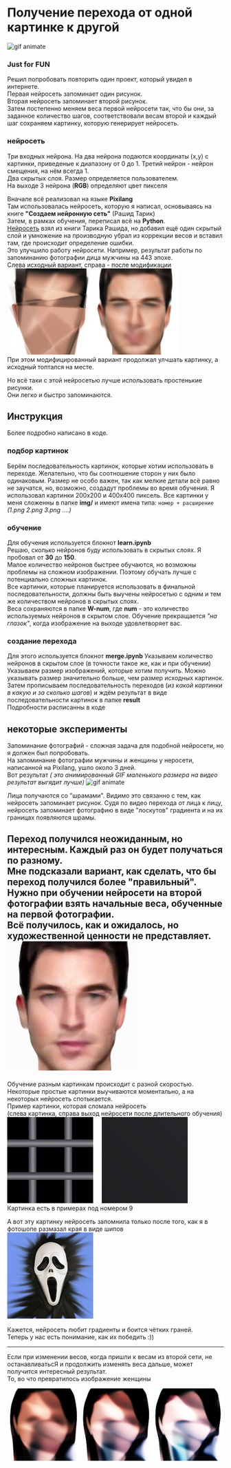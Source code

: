 # Получение перехода от одной картинке к другой

![gif animate](images/ma.gif)     

### Just for FUN
Решил попробовать повторить один проект, который увидел в интернете.    
Первая нейросеть запоминает один рисунок.   
Вторая нейросеть запоминает второй рисунок.    
Затем постепенно меняем веса первой нейросети так, что бы они, за заданное количество шагов, соответствовали весам второй и каждый шаг сохраняем картинку, которую генерирует нейросеть.    
### нейросеть
Три входных нейрона. На два нейрона подаются координаты (x,y) с картинки, приведеные к диапазону от 0 до 1. Третий нейрон - нейрон смещения, на нём всегда 1.    
Два скрытых слоя. Размер определяется пользователем.    
На выходе 3 нейрона (**RGB**) определяют цвет пикселя

Вначале всё реализовал на языке **Pixilang**    
Там использовалась нейросеть, которую я написал, основываясь на книге **"Создаем нейронную сеть"** (Рашид Тарик)    
Затем, в рамках обучения, переписал всё на **Python**.   
 [Нейросеть](https://github.com/makeyourownneuralnetwork/makeyourownneuralnetwork/blob/master/part2_neural_network.ipynb) взял из книги Тарика Рашида, но добавил ещё один скрытый слой и умножение на производную убрал из коррекции весов и вставил там, где происходит определение ошибки.   
Это улучшило работу нейросети. Например, результат работы по запоминанию фотографии дица мужчины на 443 эпохе.   
Слева исходный вариант, справа - после модификации       
![пример](images/443.jpg)             
При этом модифицированный вариант продолжал улчшать картинку, а исходный топтался на месте.

Но всё таки с этой нейросетью лучше использовать простенькие рисунки.   
Они легко и быстро запоминаются.

## Инструкция
Более подробно написано в коде.
### подбор картинок
Берём последовательность картинок, которые хотим использовать в переходе. Желательно, что бы соотношение сторон у них было одинаковым. Размер не особо важен, так как мелкие детали всё равно не заучатся, но, возможно, создадут проблемы во время обучения. Я использовал картинки 200х200 и 400х400 пиксель. 
Все картинки у меня сложенны в папке **img/**  и имеют имена типа: `номер + расширение` *(1.png  2.png 3.png ....)*  
### обучение
Для обучения используется блокнот **learn.ipynb**         
Решаю, сколько нейронов буду использовать в скрытых слоях. Я пробовал от **30** до **150**.     
Малое количество нейронов быстрее обучаются, но возможны проблемы на сложном изображении. Поэтому обучать лучше с потенциально сложных картинок.    
Все картинки, которые планируется использовать в финальной последовательности, должны быть выучены нейросетью с одним и тем же количеством нейронов в скрытых слоях.   
Веса сохраняются в папке **W-num**, где **num** - это количество используемых нейронов в скрытом слое.
Обучение прекращается *"на глазок"*, когда изображение на выходе удовлетворяет вас.     
### создание перехода   
Для этого используется блокнот **merge.ipynb**
Указываем количество нейронов в скрытом слое (в точности такое же, как и при обучении)    
Указываем размер изображений, которые хотим получить. Можно указывать размер значительно больше, чем размер исходных картинок.      
Затем прописываем последовательность переходов (*из какой картинки в какую и за сколько шагов*) и ждём результат в виде последовательности картинок в папке **result**       
Подробности расписанны в коде

## некоторые эксперименты
Запоминание фотографий - сложная задача для подобной нейросети, но я должен был попробовать.     
На запоминание фотографии мужчины и женщины у неросети, написанной на Pixilang, ушло около 3 дней.   
Вот результат *( это анимированный GIF маленького размера на видео результат выгядит лучше)*
![gif animate](images/face.gif) 

Лица получаются со "шрамами". Видимо это связанно с тем, как нейросеть запоминает рисунок. Судя по видео перехода от лица к лицу, нейросеть запоминает фотографию в виде "лоскутов" градиента и на их границах появляются шрамы.    

Переход получился неожиданным, но интересным. Каждый раз он будет получаться по разному.    
Мне подсказали вариант, как сделать, что бы переход получился более "правильный".   
Нужно при обучении нейросети на второй фотографии взять начальные веса, обученные на первой фотографии.   
Всё получилось, как и ожидалось, но художественной ценности не представляет.        
![gif animate](images/prelearnd.gif)       
----------------------------------

Обучение разным картинкам происходит с разной скоростью.
Некоторые простые картинки выучиваются моментально, а на некоторых нейросеть спотыкается.   
Пример картинки, которая сломала нейросеть    
(слева картинка, справа выход нейросети после длительного обучения)
![пример](images/problem.jpg)      
Картинка есть в примерах под номером 9     

А вот эту картинку нейросеть запомнила только после того, как я в фотошопе размазал края в виде шипов        
![пример](images/7.png)

Кажется, нейросеть любит градиенты и боится чётких граней.       
Теперь у нас есть понимание, как их победить :))

---------------------------------

Если при изменении весов, когда пришли к весам из второй сети, не останавливатьсЯ и продолжить изменять веса дальше, может получится интересный результат.        
То, во что превратилось изображение женщины

![пример](images/anime.jpg)